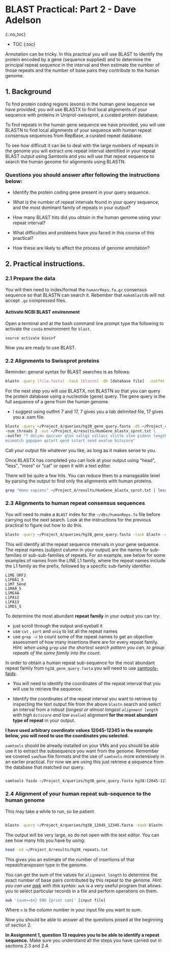 
# BLAST Practical: Part 2 - Dave Adelson
{:.no_toc}

* TOC
{:toc}

Annotation can be tricky. In this practical you will use BLAST to identify the protein encoded by a gene (sequence supplied) and to determine the principal repeat sequence in the interval and then estimate the number of those repeats and the number of base pairs they contribute to the human genome.  

## 1. Background

To find protein coding regions (exons) in the human gene sequence we have provided, you will use BLASTX to find local alignments of your sequence with proteins in Uniprot-swissprot, a curated protein database. 

To find repeats in the human gene sequence we have provided, you will use BLASTN to find local alignments of your sequence with human repeat consensus sequences from RepBase, a curated repeat database. 

To see how difficult it can be to deal with the large numbers of repeats in the genome you will extract one repeat interval identified in your repeat BLAST output using Samtools and you will use that repeat sequence to search the human genome for alignments using BLASTN. 

### Questions you should answer after following the instructions below:

- Identify the protein coding gene present in your query sequence. 

- What is the number of repeat intervals found in your query sequence, and the most dominant family of repeats in your output?

- How many BLAST hits did you obtain in the human genome using your repeat interval?

- What difficulties and problems have you faced in this course of this practical?

- How these are likely to affect the process of genome annotation?

## 2. Practical instructions.

### 2.1  Prepare the data

You will then need to index/format the `humanrReps.fa.gz` consensus sequence so that BLASTN can search it. Rebember that `makeblastdb` will not accept `.gz` compressed files. 

#### Activate NCBI BLAST environment

Open a terminal and at the bash command line prompt type the following to activate the `conda` environment for `blast`. 

```
source activate bioinf
```

Now you are ready to use BLAST.

### 2.2 Alignments to Swissprot proteins

Reminder: general syntax for BLAST searches is as follows:  

```bash
blastn -query [file.fasta] -task [blastn] -db [database file]  -outfmt [0 through 17] -out [outputfile]
```
For the next step you will use BLASTX, not BLASTN so that you can query the protein database using a nucleotide (gene) query. The gene query is the full sequence of a gene from the human genome. 

- I suggest using outfmt 7 and 17, 7 gives you a tab delimited file, 17 gives you a .sam file. 

```bash
blastx -query ~/Project_4/queries/hg38_gene_query.fasta -db ~/Project_4/dbs/sprot \
-num_threads 2 -out ~/Project_4/results/HumGene_blastx_sprot.txt \
-outfmt "7 delim= qaccver qlen sallgi sallacc stitle slen pident length \
mismatch gapopen qstart qend sstart send evalue bitscore"
```
Call your output file whatever you like, as long as it makes sense to you. 

Once BLASTX has completed you can look at your output using "head", "less", "more" or "cat" or open it with a text editor. 

There will be quite a few hits. You can reduce them to a manageable level by parsing the output to find only the alignments with human proteins.

```bash
grep "Homo sapiens" ~/Project_4/results/HumGene_blastx_sprot.txt | less
```

### 2.3 Alignments to human repeat consensus sequences

You will need to make a `BLAST` index for the `~/dbs/humanReps.fa` file before carrying out the next search. Look at the instructions for the previous practical to figure out how to do this. 

```bash
blastn -query ~/Project_4/queries/hg38_gene_query.fasta -task blastn -db ~/Project_4/dbs/humrep -out ~/Project_4/results/gene_blastn_humrep.txt -outfmt 7
```

This will identify all the repeat sequence intervals in your gene sequence. The repeat names (subject column in your output) are the names for sub-families or sub-sub-families of repeats. For an example, see below for some examples of names from the LINE L1 family, where the repeat names include the L1 family as the prefix, followed by a specific sub-family identifier. 

```
L1ME_ORF2
L1PBA1_5
L1M7_5end
L1MA9_5
L1ME4A
L1PA12
L1PA13
L1MD1_5

```

To determine the most abundant **repeat family** in your output you can try:
- just scroll through the output and eyeball it
- use `cut` , `sort` and `uniq` to list all the repeat names
- use `grep -c` to count some of the repeat names to get an objective assessment of how many insertions there are for every repeat family. *Hint: when using `grep` use the shortest search pattern you can, to group repeats of the same family into the count*.

In order to obtain a human repeat sub-sequence for the most abundant repeat family from `hg38_gene_query.fasta` you will need to use [samtools-faidx](https://www.htslib.org/doc/samtools-faidx.html). 

- You will need to identify the coordinates of the repeat interval that you will use to retrieve the sequence. 

- Identify the coordinates of the repeat interval you want to retrieve by inspecting the text output file from the above `blastn` search and select an interval from a robust (*longest or almost longest `alignment length`  with high `bitscore` and low `evalue`*) alignment **for the most abundant type of repeat** in your output. 

**I have used arbitrary coordinate values 12045-12345 in the example below, you will need to use the coordinates you selected.**

`samtools` should be already installed on your VMs and you should be able use it to extract the subsequence you want from the genome. Remember we covered `sam`/`bam` file formats and the use of `samtools` more extensively in an earlier practical. For now we are using this just retrieve a sequence from the database that matched our query. 

```bash

samtools faidx ~/Project_4/queries/hg38_gene_query.fasta hg38:12045-12345 > ~/Project_4/queries/hg38_12045-12345.fasta
```

### 2.4 Alignment of your human repeat sub-sequence to the human genome

This may take a while to run, so be patient.  

```bash

blastn -query ~/Project_4/queries/hg38_12045_12345.fasta -task blastn -db ~/Project_4/dbs/hg38 -num_threads 2 -out ~/Project_4/results/hg38_repeats.txt -outfmt 7
```

The output will be very large, so do not open with the text editor. You can see how many hits you have by using:

```bash
head -n5 ~/Project_4/results/hg38_repeats.txt

```
This gives you an estimate of the number of insertions of that repeat/transposon type in the genome.

You can get the sum of the values for `alignment length` to determine the exact number of base pairs contributed by this repeat to the genome. *Hint: you can use [awk](https://www.gnu.org/software/gawk/manual/gawk.html) with this syntax:* `awk` is a very useful program that allows you to select particular records in a file and perform operations on them. 

```bash
awk '{sum+=$n} END {print sum}' [input file]
```
Where `n` is the column number in your input file you want to sum.

Now you should be able to answer all the questions posed at the beginning of section 2. 

**In Assignment 1, question 13 requires you to be able to identify a repeat sequence.** Make sure you understand all the steps you have carried out in sections 2.3 and 2.4. 
